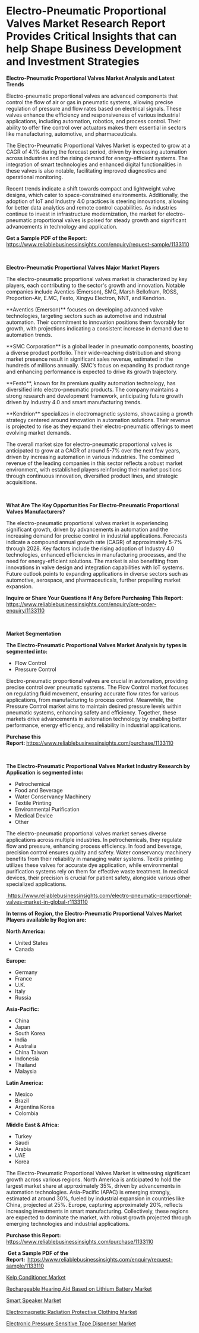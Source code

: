 <p><h1>Electro-Pneumatic Proportional Valves Market Research Report Provides Critical Insights that can help Shape Business Development and Investment Strategies</h1></p><p><strong>Electro-Pneumatic Proportional Valves Market Analysis and Latest Trends</strong></p>
<p><p>Electro-pneumatic proportional valves are advanced components that control the flow of air or gas in pneumatic systems, allowing precise regulation of pressure and flow rates based on electrical signals. These valves enhance the efficiency and responsiveness of various industrial applications, including automation, robotics, and process control. Their ability to offer fine control over actuators makes them essential in sectors like manufacturing, automotive, and pharmaceuticals.</p><p>The Electro-Pneumatic Proportional Valves Market is expected to grow at a CAGR of 4.1% during the forecast period, driven by increasing automation across industries and the rising demand for energy-efficient systems. The integration of smart technologies and enhanced digital functionalities in these valves is also notable, facilitating improved diagnostics and operational monitoring. </p><p>Recent trends indicate a shift towards compact and lightweight valve designs, which cater to space-constrained environments. Additionally, the adoption of IoT and Industry 4.0 practices is steering innovations, allowing for better data analytics and remote control capabilities. As industries continue to invest in infrastructure modernization, the market for electro-pneumatic proportional valves is poised for steady growth and significant advancements in technology and application.</p></p>
<p><strong>Get a Sample PDF of the Report:&nbsp;</strong> <a href="https://www.reliablebusinessinsights.com/enquiry/request-sample/1133110?utm_campaign=1109&utm_medium=2&utm_source=Github&utm_content=ia&utm_term=12122024&utm_id=electro-pneumatic-proportional-valves">https://www.reliablebusinessinsights.com/enquiry/request-sample/1133110</a></p>
<p>&nbsp;</p>
<p><strong>Electro-Pneumatic Proportional Valves Major Market Players</strong></p>
<p><p>The electro-pneumatic proportional valves market is characterized by key players, each contributing to the sector's growth and innovation. Notable companies include Aventics (Emerson), SMC, Marsh Bellofram, ROSS, Proportion-Air, E.MC, Festo, Xingyu Electron, NNT, and Kendrion.</p><p>**Aventics (Emerson)** focuses on developing advanced valve technologies, targeting sectors such as automotive and industrial automation. Their commitment to innovation positions them favorably for growth, with projections indicating a consistent increase in demand due to automation trends.</p><p>**SMC Corporation** is a global leader in pneumatic components, boasting a diverse product portfolio. Their wide-reaching distribution and strong market presence result in significant sales revenue, estimated in the hundreds of millions annually. SMC’s focus on expanding its product range and enhancing performance is expected to drive its growth trajectory.</p><p>**Festo**, known for its premium quality automation technology, has diversified into electro-pneumatic products. The company maintains a strong research and development framework, anticipating future growth driven by Industry 4.0 and smart manufacturing trends.</p><p>**Kendrion** specializes in electromagnetic systems, showcasing a growth strategy centered around innovation in automation solutions. Their revenue is projected to rise as they expand their electro-pneumatic offerings to meet evolving market demands.</p><p>The overall market size for electro-pneumatic proportional valves is anticipated to grow at a CAGR of around 5-7% over the next few years, driven by increasing automation in various industries. The combined revenue of the leading companies in this sector reflects a robust market environment, with established players reinforcing their market positions through continuous innovation, diversified product lines, and strategic acquisitions.</p></p>
<p>&nbsp;</p>
<p><strong>What Are The Key Opportunities For Electro-Pneumatic Proportional Valves Manufacturers?</strong></p>
<p><p>The electro-pneumatic proportional valves market is experiencing significant growth, driven by advancements in automation and the increasing demand for precise control in industrial applications. Forecasts indicate a compound annual growth rate (CAGR) of approximately 5-7% through 2028. Key factors include the rising adoption of Industry 4.0 technologies, enhanced efficiencies in manufacturing processes, and the need for energy-efficient solutions. The market is also benefiting from innovations in valve design and integration capabilities with IoT systems. Future outlook points to expanding applications in diverse sectors such as automotive, aerospace, and pharmaceuticals, further propelling market expansion.</p></p>
<p><strong>Inquire or Share Your Questions If Any Before Purchasing This Report:</strong> <a href="https://www.reliablebusinessinsights.com/enquiry/pre-order-enquiry/1133110?utm_campaign=1109&utm_medium=2&utm_source=Github&utm_content=ia&utm_term=12122024&utm_id=electro-pneumatic-proportional-valves">https://www.reliablebusinessinsights.com/enquiry/pre-order-enquiry/1133110</a></p>
<p>&nbsp;</p>
<p><strong>Market Segmentation</strong></p>
<p><strong>The Electro-Pneumatic Proportional Valves Market Analysis by types is segmented into:</strong></p>
<p><ul><li>Flow Control</li><li>Pressure Control</li></ul></p>
<p><p>Electro-pneumatic proportional valves are crucial in automation, providing precise control over pneumatic systems. The Flow Control market focuses on regulating fluid movement, ensuring accurate flow rates for various applications, from manufacturing to process control. Meanwhile, the Pressure Control market aims to maintain desired pressure levels within pneumatic systems, enhancing safety and efficiency. Together, these markets drive advancements in automation technology by enabling better performance, energy efficiency, and reliability in industrial applications.</p></p>
<p><strong>Purchase this Report:&nbsp;</strong><a href="https://www.reliablebusinessinsights.com/purchase/1133110?utm_campaign=1109&utm_medium=2&utm_source=Github&utm_content=ia&utm_term=12122024&utm_id=electro-pneumatic-proportional-valves">https://www.reliablebusinessinsights.com/purchase/1133110</a></p>
<p>&nbsp;</p>
<p><strong>The Electro-Pneumatic Proportional Valves Market Industry Research by Application is segmented into:</strong></p>
<p><ul><li>Petrochemical</li><li>Food and Beverage</li><li>Water Conservancy Machinery</li><li>Textile Printing</li><li>Environmental Purification</li><li>Medical Device</li><li>Other</li></ul></p>
<p><p>The electro-pneumatic proportional valves market serves diverse applications across multiple industries. In petrochemicals, they regulate flow and pressure, enhancing process efficiency. In food and beverage, precision control ensures quality and safety. Water conservancy machinery benefits from their reliability in managing water systems. Textile printing utilizes these valves for accurate dye application, while environmental purification systems rely on them for effective waste treatment. In medical devices, their precision is crucial for patient safety, alongside various other specialized applications.</p></p>
<p><a href="https://www.reliablebusinessinsights.com/electro-pneumatic-proportional-valves-market-in-global-r1133110?utm_campaign=1109&utm_medium=2&utm_source=Github&utm_content=ia&utm_term=12122024&utm_id=electro-pneumatic-proportional-valves">&nbsp;https://www.reliablebusinessinsights.com/electro-pneumatic-proportional-valves-market-in-global-r1133110</a></p>
<p><strong>In terms of Region, the Electro-Pneumatic Proportional Valves Market Players available by Region are:</strong></p>
<p>
    <p> <strong> North America: </strong>
        <ul>
            <li>United States</li>
            <li>Canada</li>
        </ul>
        </p> 
    <p> <strong> Europe: </strong>
        <ul>
            <li>Germany</li>
            <li>France</li>
            <li>U.K.</li>
            <li>Italy</li>
            <li>Russia</li>
        </ul>
        </p> 
    <p> <strong> Asia-Pacific: </strong>
        <ul>
            <li>China</li>
            <li>Japan</li>
            <li>South Korea</li>
            <li>India</li>
            <li>Australia</li>
            <li>China Taiwan</li>
            <li>Indonesia</li>
            <li>Thailand</li>
            <li>Malaysia</li>
        </ul>
        </p> 
    <p> <strong> Latin America: </strong>
        <ul>
            <li>Mexico</li>
            <li>Brazil</li>
            <li>Argentina Korea</li>
            <li>Colombia</li>
        </ul>
        </p> 
    <p> <strong> Middle East & Africa: </strong>
        <ul>
            <li>Turkey</li>
            <li>Saudi</li>
            <li>Arabia</li>
            <li>UAE</li>
            <li>Korea</li>
        </ul>
    </p>
    </p>
<p><p>The Electro-Pneumatic Proportional Valves Market is witnessing significant growth across various regions. North America is anticipated to hold the largest market share at approximately 35%, driven by advancements in automation technologies. Asia-Pacific (APAC) is emerging strongly, estimated at around 30%, fueled by industrial expansion in countries like China, projected at 25%. Europe, capturing approximately 20%, reflects increasing investments in smart manufacturing. Collectively, these regions are expected to dominate the market, with robust growth projected through emerging technologies and industrial applications.</p></p>
<p><strong>Purchase this Report: </strong><a href="https://www.reliablebusinessinsights.com/purchase/1133110?utm_campaign=1109&utm_medium=2&utm_source=Github&utm_content=ia&utm_term=12122024&utm_id=electro-pneumatic-proportional-valves">https://www.reliablebusinessinsights.com/purchase/1133110</a></p>
<p>&nbsp;<strong>Get a Sample PDF of the Report:&nbsp;&nbsp;</strong><a href="https://www.reliablebusinessinsights.com/enquiry/request-sample/1133110?utm_campaign=1109&utm_medium=2&utm_source=Github&utm_content=ia&utm_term=12122024&utm_id=electro-pneumatic-proportional-valves">https://www.reliablebusinessinsights.com/enquiry/request-sample/1133110</a></p>
<p><strong></strong></p>
<p><p><a href="https://www.linkedin.com/pulse/kelp-conditioner-market-analysis-2024-2031-competitive-landscape-gsj1e?utm_campaign=1109&utm_medium=2&utm_source=Github&utm_content=ia&utm_term=12122024&utm_id=electro-pneumatic-proportional-valves">Kelp Conditioner Market</a></p><p><a href="https://github.com/mcfred89/Market-Research-Report-List-1/blob/main/rechargeable-hearing-aid-based-on-lithium-battery-market.md?utm_campaign=1109&utm_medium=2&utm_source=Github&utm_content=ia&utm_term=12122024&utm_id=electro-pneumatic-proportional-valves">Rechargeable Hearing Aid Based on Lithium Battery Market</a></p><p><a href="https://www.linkedin.com/pulse/key-trends-driving-smart-speaker-market-growth-108-cagr-from-vbaxe?utm_campaign=1109&utm_medium=2&utm_source=Github&utm_content=ia&utm_term=12122024&utm_id=electro-pneumatic-proportional-valves">Smart Speaker Market</a></p><p><a href="https://www.linkedin.com/pulse/res-insight-dial-qultf?utm_campaign=1109&utm_medium=2&utm_source=Github&utm_content=ia&utm_term=12122024&utm_id=electro-pneumatic-proportional-valves">Electromagnetic Radiation Protective Clothing Market</a></p><p><a href="https://www.linkedin.com/pulse/rev-athenaur-okk4f?utm_campaign=1109&utm_medium=2&utm_source=Github&utm_content=ia&utm_term=12122024&utm_id=electro-pneumatic-proportional-valves">Electronic Pressure Sensitive Tape Dispenser Market</a></p></p>